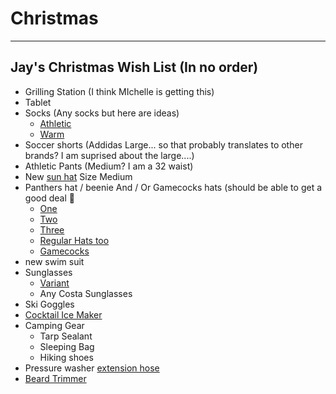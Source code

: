 # Christmas

---

## Jay's Christmas Wish List (In no order)

- Grilling Station (I think MIchelle is getting this) 
- Tablet
- Socks (Any socks but here are ideas)
  - [Athletic](https://www.amazon.com/gp/product/B083NDCLZZ/ref=ppx_yo_dt_b_search_asin_title?ie=UTF8&psc=1)
  - [Warm](https://www.amazon.com/gp/product/B01INNMQ98/ref=ppx_yo_dt_b_search_asin_title?ie=UTF8&psc=1)
- Soccer shorts (Addidas Large... so that probably translates to other brands? I am suprised about the large....)
- Athletic Pants (Medium? I am a 32 waist)
- New [sun hat](https://www.amazon.com/Dorfman-Pacific-Safari-Fossil-Large/dp/B001AF170G/ref=sr_1_14?dchild=1&keywords=dorfman%2Bpacific%2Bhats%2Bfor%2Bmen&qid=1605793675&sr=8-14&th=1&psc=1) Size Medium
- Panthers hat / beenie And / Or Gamecocks hats (should be able to get a good deal :rofl:
  - [One](https://www.amazon.com/New-Era-Carolina-Panthers-Beanie/dp/B01H4I6C34/ref=sr_1_124?crid=DD9C17XT0H90&dchild=1&keywords=panthers+beanie&qid=1605717784&sprefix=panthers+beanie%2Caps%2C164&sr=8-124)
  - [Two](https://www.nflshop.com/carolina-panthers/mens-carolina-panthers-new-era-blue-2017-sideline-official-sport-knit-hat/t-36268024+p-3574047718902+z-9-3317699027?_ref=p-DLP:m-GRID:i-r9c0:po-27)
  - [Three](https://www.nflshop.com/carolina-panthers/mens-carolina-panthers-new-era-blue-jake-striped-cuffed-knit-hat-with-pom/t-47266879+p-2562956560853+z-9-1637165679?_ref=p-DLP:m-GRID:i-r14c2:po-44)
  - [Regular Hats too](https://www.amazon.com/OTS-Carolina-Panthers-Challenger-Adjustable/dp/B07CK1V1T3/ref=sr_1_18?crid=2YFENNBVBYG9J&dchild=1&keywords=panthers+hat&qid=1605718572&sprefix=panthers+hat%2Caps%2C163&sr=8-18)
  - [Gamecocks](https://www.amazon.com/ZHATS-Carolina-Gamecocks-Cuffed-Football/dp/B06W2KQKSH/ref=sr_1_15?dchild=1&keywords=gamecocks+knit+hat&qid=1605793889&sr=8-15)
- new swim suit
- Sunglasses
  - [Variant](https://www.amazon.com/Optic-Nerve-Variant-Sunglasses-Frame/dp/B06X9ZXD84/ref=sr_1_9?crid=1SBOTURABQP5B&dchild=1&keywords=optic+nerve+variant+sunglasses&qid=1605717571&sprefix=optic+nerve+variant%2Caps%2C149&sr=8-9) 
  - Any Costa Sunglasses
- Ski Goggles 
- [Cocktail Ice Maker](https://www.amazon.com/glacio-Trays-Silicone-Combo-Molds/dp/B07L9J3DKC/ref=sr_1_2_sspa?crid=1TQQAMS7E48XC&dchild=1&keywords=round+ice+cube+mold&qid=1605717139&sprefix=round+ice%2Caps%2C169&sr=8-2-spons&psc=1&spLa=ZW5jcnlwdGVkUXVhbGlmaWVyPUEzSFJMQ1lJODlCRlpOJmVuY3J5cHRlZElkPUEwOTg0MzI1MzBUNUZCOTBCUjIwWSZlbmNyeXB0ZWRBZElkPUEwNjM5ODg2MzhENkZNRjhaTTFOQiZ3aWRnZXROYW1lPXNwX2F0ZiZhY3Rpb249Y2xpY2tSZWRpcmVjdCZkb05vdExvZ0NsaWNrPXRydWU=)
- Camping Gear
  - Tarp Sealant
  - Sleeping Bag
  - Hiking shoes
- Pressure washer [extension hose](https://www.amazon.com/YAMATIC-Resistant-Pressure-Replacement-Craftsman/dp/B07HLPGWL7/ref=sr_1_1_sspa?dchild=1&keywords=pressure+washer+hose&qid=1605793985&sr=8-1-spons&psc=1&spLa=ZW5jcnlwdGVkUXVhbGlmaWVyPUFTUkNXRjZQUEI3OEgmZW5jcnlwdGVkSWQ9QTA5NDgxOTEzVlBPNjhOSU1IME9WJmVuY3J5cHRlZEFkSWQ9QTAzNjI0ODIyNTJES0kxMk9MUEhCJndpZGdldE5hbWU9c3BfYXRmJmFjdGlvbj1jbGlja1JlZGlyZWN0JmRvTm90TG9nQ2xpY2s9dHJ1ZQ==)
- [Beard Trimmer](https://www.amazon.com/dp/B071RZXXZ9/?coliid=I27RPPRCPDHUXI&colid=3PQ383KFQQ5DB&psc=1&ref_=lv_ov_lig_dp_it)
